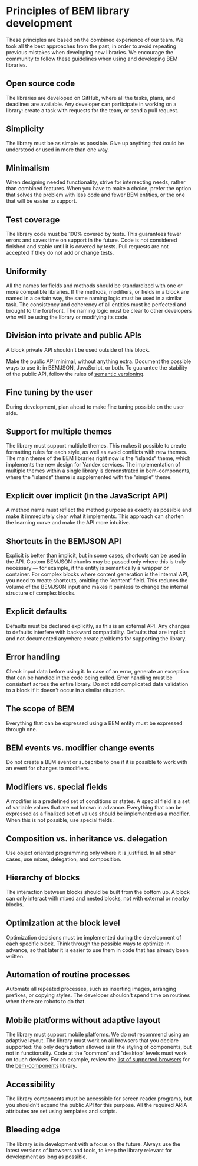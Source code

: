 # Principles of BEM library development

These principles are based on the combined experience of our team. We took all the best approaches from the past, in order to avoid repeating previous mistakes when developing new libraries. We encourage the community to follow these guidelines when using and developing BEM libraries.

## Open source code

The libraries are developed on GitHub, where all the tasks, plans, and deadlines are available. Any developer can participate in working on a library: create a task with requests for the team, or send a pull request.

## Simplicity

The library must be as simple as possible. Give up anything that could be understood or used in more than one way.

## Minimalism

When designing needed functionality, strive for intersecting needs, rather than combined features. When you have to make a choice, prefer the option that solves the problem with less code and fewer BEM entities, or the one that will be easier to support.

## Test coverage

The library code must be 100% covered by tests. This guarantees fewer errors and saves time on support in the future. Code is not considered finished and stable until it is covered by tests. Pull requests are not accepted if they do not add or change tests.

## Uniformity

All the names for fields and methods should be standardized with one or more compatible libraries. If the methods, modifiers, or fields in a block are named in a certain way, the same naming logic must be used in a similar task. The consistency and coherency of all entities must be perfected and brought to the forefront. The naming logic must be clear to other developers who will be using the library or modifying its code.

## Division into private and public APIs

A block private API shouldn't be used outside of this block.

Make the public API minimal, without anything extra. Document the possible ways to use it: in BEMJSON, JavaScript, or both. To guarantee the stability of the public API, follow the rules of [semantic versioning](http://semver.org/).

## Fine tuning by the user

During development, plan ahead to make fine tuning possible on the user side.

## Support for multiple themes

The library must support multiple themes. This makes it possible to create formatting rules for each style, as well as avoid conflicts with new themes.
The main theme of the BEM libraries right now is the ”islands“ theme, which implements the new design for Yandex services. The implementation of multiple themes within a single library is demonstrated in bem-components, where the ”islands“ theme is supplemented with the ”simple“ theme.

## Explicit over implicit (in the JavaScript API)

A method name must reflect the method purpose as exactly as possible and make it immediately clear what it implements. This approach can shorten the learning curve and make the API more intuitive.

## Shortcuts in the BEMJSON API

Explicit is better than implicit, but in some cases, shortcuts can be used in the API. Custom BEMJSON chunks may be passed only where this is truly necessary — for example, if the entity is semantically a wrapper or container. For complex blocks where content generation is the internal API, you need to create shortcuts, omitting the ”content“ field. This reduces the volume of the BEMJSON input and makes it painless to change the internal structure of complex blocks.

## Explicit defaults

Defaults must be declared explicitly, as this is an external API. Any changes to defaults interfere with backward compatibility. Defaults that are implicit and not documented anywhere create problems for supporting the library.

## Error handling

Check input data before using it. In case of an error, generate an exception that can be handled in the code being called.
Error handling must be consistent across the entire library. Do not add complicated data validation to a block if it doesn't occur in a similar situation.

## The scope of BEM

Everything that can be expressed using a BEM entity must be expressed through one.

## BEM events vs. modifier change events

Do not create a BEM event or subscribe to one if it is possible to work with an event for changes to modifiers.

## Modifiers vs. special fields

A modifier is a predefined set of conditions or states. A special field is a set of variable values that are not known in advance.
Everything that can be expressed as a finalized set of values should be implemented as a modifier. When this is not possible, use special fields.

## Composition vs. inheritance vs. delegation

Use object oriented programming only where it is justified. In all other cases, use mixes, delegation, and composition.

## Hierarchy of blocks

The interaction between blocks should be built from the bottom up. A block can only interact with mixed and nested blocks, not with external or nearby blocks.

## Optimization at the block level

Optimization decisions must be implemented during the development of each specific block. Think through the possible ways to optimize in advance, so that later it is easier to use them in code that has already been written.

## Automation of routine processes

Automate all repeated processes, such as inserting images, arranging prefixes, or copying styles. The developer shouldn't spend time on routines when there are robots to do that.

## Mobile platforms without adaptive layout

The library must support mobile platforms. We do not recommend using an adaptive layout. The library must work on all browsers that you declare supported: the only degradation allowed is in the styling of components, but not in functionality. Code at the ”common“ and ”desktop“ levels must work on touch devices. For an example, review the [list of supported browsers](https://en.bem.info/platform/libs/bem-components/#supported-browsers) for the [bem-components](https://en.bem.info/platform/libs/bem-components/) library.

## Accessibility

The library components must be accessible for screen reader programs, but you shouldn't expand the public API for this purpose. All the required ARIA attributes are set using templates and scripts.

## Bleeding edge

The library is in development with a focus on the future. Always use the latest versions of browsers and tools, to keep the library relevant for development as long as possible.

